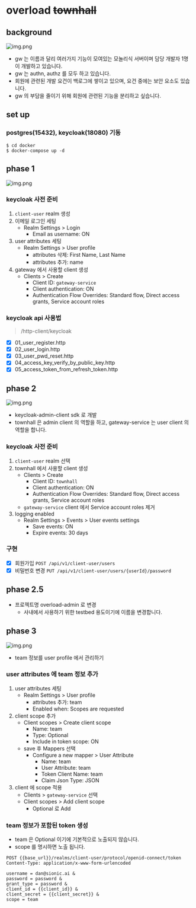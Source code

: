 # overload ~~townhall~~

## background

![img.png](img/img_background.png)

- gw 는 이름과 달리 여러가지 기능이 모여있는 모놀리식 서버이며 담당 개발자 1명이 개발하고 있습니다.
- gw 는 authn, authz 를 모두 하고 있습니다.
- 회원에 관련된 개발 요건이 백로그에 쌓이고 있으며, 요건 중에는 보안 요소도 있습니다.
- gw 의 부담을 줄이기 위해 회원에 관련된 기능을 분리하고 싶습니다.

## set up

### postgres(15432), keycloak(18080) 기동

```shell
$ cd docker
$ docker-compose up -d
```

## phase 1

![img.png](img/img_phase1.png)

### keycloak 사전 준비

1. `client-user` realm 생성
2. 이메일 로그인 세팅
    - Realm Settings > Login
        - Email as username: ON
3. user attributes 세팅
    - Realm Settings > User profile
        - attributes 삭제: First Name, Last Name
        - attributes 추가: name
4. gateway 에서 사용할 client 생성
    - Clients > Create
        - Client ID: `gateway-service`
        - Client authentication: ON
        - Authentication Flow Overrides: Standard flow, Direct access grants, Service account roles

### keycloak api 사용법

> /http-client/keycloak

- [x] 01_user_register.http
- [x] 02_user_login.http
- [x] 03_user_pwd_reset.http
- [x] 04_access_key_verify_by_public_key.http
- [x] 05_access_token_from_refresh_token.http

## phase 2

![img.png](img/img_phase2.png)

- keycloak-admin-client sdk 로 개발
- townhall 은 admin client 의 역할을 하고, gateway-service 는 user client 의 역할을 합니다.

### keycloak 사전 준비

1. `client-user` realm 선택
2. townhall 에서 사용할 client 생성
    - Clients > Create
        - Client ID: `townhall`
        - Client authentication: ON
        - Authentication Flow Overrides: Standard flow, Direct access grants, Service account roles
    - `gateway-service` client 에서 Service account roles 제거
3. logging enabled
    - Realm Settings > Events > User events settings
        - Save events: ON
        - Expire events: 30 days

### 구현

- [x] 회원가입 `POST /api/v1/client-user/users`
- [x] 비밀번호 변경 `PUT /api/v1/client-user/users/{userId}/password`

## phase 2.5

- 프로젝트명 overload-admin 로 변경
    - 사내에서 사용하기 위한 testbed 용도이기에 이름을 변경합니다.

## phase 3

![img.png](img/img_phase3.png)

- team 정보를 user profile 에서 관리하기

### user attributes 에 team 정보 추가

1. user attributes 세팅
    - Realm Settings > User profile
        - attributes 추가: team
        - Enabled when: Scopes are requested
2. client scope 추가
    - Client scopes > Create client scope
        - Name: team
        - Type: Optional
        - Include in token scope: ON
    - save 후 Mappers 선택
        - Configure a new mapper > User Attribute
            - Name: team
            - User Attribute: team
            - Token Client Name: team
            - Claim Json Type: JSON
3. client 에 scope 적용
    - Clients > `gateway-service` 선택
    - Client scopes > Add client scope
        - Optional 로 Add

### team 정보가 포함된 token 생성

- team 은 Optional 이기에 기본적으로 노출되지 않습니다.
- scope 를 명시하면 노출 됩니다.

```http request
POST {{base_url}}/realms/client-user/protocol/openid-connect/token
Content-Type: application/x-www-form-urlencoded

username = dan@sionic.ai &
password = password &
grant_type = password &
client_id = {{client_id}} &
client_secret = {{client_secret}} &
scope = team
```
